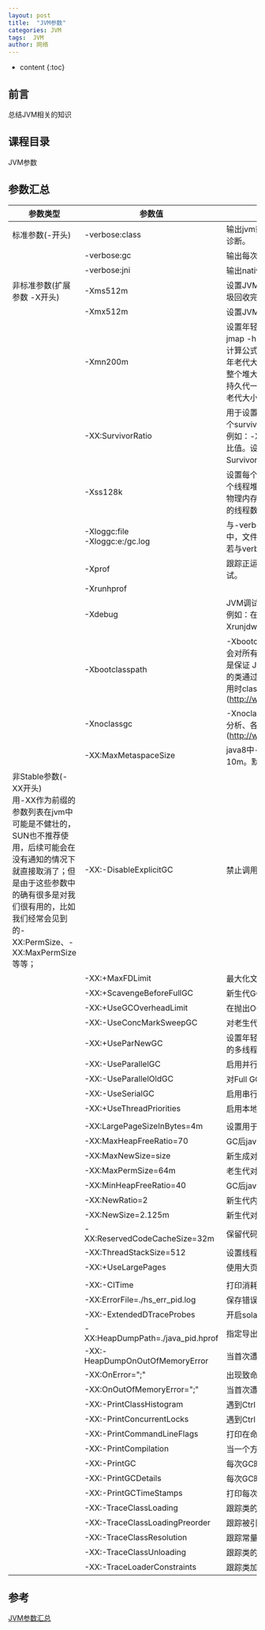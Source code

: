 ```yaml
---
layout: post
title:  "JVM参数"
categories: JVM
tags:  JVM
author: 网络
---
```


* content
{:toc}


## 前言


总结JVM相关的知识

##  课程目录

JVM参数









## 参数汇总

| 参数类型                                                                                                                                                                                                                            | 参数值                                      | 参数说明                                                                                                                                                                                                                                                                                                                                                   |
| --------------------------------------------------------------------------------------------------------------------------------------------------------------------------------------------------------------------------------------- | ---------------------------------------------- | -------------------------------------------------------------------------------------------------------------------------------------------------------------------------------------------------------------------------------------------------------------------------------------------------------------------------------------------------------------- |
| 标准参数(-开头)                                                                                                                                                                                                                   | -verbose:class                                 | 输出jvm载入类的相关信息，当jvm报告说找不到类或者类冲突时可此进行诊断。                                                                                                                                                                                                                                                         |
|                                                                                                                                                                                                                                         | -verbose:gc                                    | 输出每次GC的相关情况。                                                                                                                                                                                                                                                                                                                               |
|                                                                                                                                                                                                                                         | -verbose:jni                                   | 输出native方法调用的相关情况，一般用于诊断jni调用错误信息。                                                                                                                                                                                                                                                                           |
| 非标准参数(扩展参数 -X开头)                                                                                                                                                                                                  | -Xms512m                                       | 设置JVM促使内存为512m。此值可以设置与-Xmx相同，以避免每次垃圾回收完成后JVM重新分配内存。                                                                                                                                                                                                                                  |
|                                                                                                                                                                                                                                         | -Xmx512m                                       | 设置JVM最大可用内存为512M。                                                                                                                                                                                                                                                                                                                          |
|                                                                                                                                                                                                                                         | -Xmn200m                                       | 设置年轻代大小为200M。此处的大小是（eden + 2 survivor space).与jmap -heap中显示的New gen是（eden + 1 survivor space）不同的<br>计算公式有：<br>年老代大小=-Xmx减去-Xmn。<br>整个堆大小=年轻代大小 + 年老代大小 + 持久代大小。<br>持久代一般固定大小为64m，所以增大年轻代（-Xmn）后，将会减小年老代大小。此值对系统性能影响较大，Sun官方推荐配置为整个堆的3/8。 |
|                                                                                                                                                                                                                                         | -XX:SurvivorRatio                              | 用于设置Eden和其中一个Survivor的比值，默认比例为8（Eden）：1（一个survivor），这个值也比较重要。<br>例如：-XX:SurvivorRatio=4：设置年轻代中Eden区与Survivor区的大小比值。设置为4，则两个Survivor区与一个Eden区的比值为2:4，一个Survivor区占整个年轻代的1/6。                 |
|                                                                                                                                                                                                                                         | -Xss128k                                       | 设置每个线程的堆栈大小。JDK5.0以后每个线程堆栈大小为1M，以前每个线程堆栈大小为256K。更具应用的线程所需内存大小进行调整。在相同物理内存下，减小这个值能生成更多的线程。但是操作系统对一个进程内的线程数还是有限制的，不能无限生成，经验值在3000~5000左右。 |
|                                                                                                                                                                                                                                         | -Xloggc:file<br>-Xloggc:e:/gc.log              | 与-verbose:gc功能类似，只是将每次GC事件的相关情况记录到一个文件中，文件的位置最好在本地，以避免网络的潜在问题。<br>若与verbose命令同时出现在命令行中，则以-Xloggc为准。                                                                                                                   |
|                                                                                                                                                                                                                                         | -Xprof                                         | 跟踪正运行的程序，并将跟踪数据在标准输出输出；适合于开发环境调试。                                                                                                                                                                                                                                                            |
|                                                                                                                                                                                                                                         | -Xrunhprof                                     |                                                                                                                                                                                                                                                                                                                                                                |
|                                                                                                                                                                                                                                         | -Xdebug                                        | JVM调试参数，用于远程调试。<br>例如：在tomcat中的远程调试设置方法为-Xdebug -Xnoagent -Xrunjdwp:transport=dt_socket,server=y,suspend=n,address=8000。                                                                                                                                                                               |
|                                                                                                                                                                                                                                         | -Xbootclasspath                                | -Xbootclasspath用来指定你需要加载,但不想通过校验的类路径。JVM 会对所有的类在加载前进行校验并为每个类通过一个int数值来应用。这个是保证 JVM稳定的必要过程,但比较耗时,如果你希望跳过这个过程,就把你的类通过这个参数来指定。-Xbootclasspath参数、java -jar参数运行应用时classpath的设置方法(http://www.cnblogs.com/duanxz/p/3482311.html) |
|                                                                                                                                                                                                                                         | -Xnoclassgc                                    | -Xnoclassgc 表示不对方法区进行垃圾回收。请谨慎使用。见GC 的算法分析、各类垃圾收集器介绍(http://www.cnblogs.com/duanxz/p/5230265.html)                                                                                                                                                                                      |
|                                                                                                                                                                                                                                         | -XX:MaxMetaspaceSize                           | java8中-XX:MaxMetaspaceSize=10M设置MetaSpace的最大值为10m。默认是Java的Metaspace空间：不受限制                                                                                                                                                                                                                                             |
| 非Stable参数(-XX开头)<br>用-XX作为前缀的参数列表在jvm中可能是不健壮的，SUN也不推荐使用，后续可能会在没有通知的情况下就直接取消了；但是由于这些参数中的确有很多是对我们很有用的，比如我们经常会见到的-XX:PermSize、-XX:MaxPermSize等等； | -XX:-DisableExplicitGC                         | 禁止调用System.gc()；但jvm的gc仍然有效                                                                                                                                                                                                                                                                                                              |
|                                                                                                                                                                                                                                         | -XX:+MaxFDLimit                                | 最大化文件描述符的数量限制                                                                                                                                                                                                                                                                                                                        |
|                                                                                                                                                                                                                                         | -XX:+ScavengeBeforeFullGC                      | 新生代GC优先于Full GC执行                                                                                                                                                                                                                                                                                                                              |
|                                                                                                                                                                                                                                         | -XX:+UseGCOverheadLimit                        | 在抛出OOM之前限制jvm耗费在GC上的时间比例                                                                                                                                                                                                                                                                                                       |
|                                                                                                                                                                                                                                         | -XX:-UseConcMarkSweepGC                        | 对老生代采用并发标记交换算法进行GC                                                                                                                                                                                                                                                                                                             |
|                                                                                                                                                                                                                                         | -XX:+UseParNewGC                               | 设置年轻代为多线程收集。可与CMS收集同时使用。在serial基础上实现的多线程收集器。                                                                                                                                                                                                                                             |
|                                                                                                                                                                                                                                         | -XX:-UseParallelGC                             | 启用并行GC，此配置仅对年轻代有效                                                                                                                                                                                                                                                                                                                |
|                                                                                                                                                                                                                                         | -XX:-UseParallelOldGC                          | 对Full GC启用并行，当-XX:-UseParallelGC启用时该项自动启用                                                                                                                                                                                                                                                                                      |
|                                                                                                                                                                                                                                         | -XX:-UseSerialGC                               | 启用串行GC                                                                                                                                                                                                                                                                                                                                                 |
|                                                                                                                                                                                                                                         | -XX:+UseThreadPriorities                       | 启用本地线程优先级                                                                                                                                                                                                                                                                                                                                    |
|                                                                                                                                                                                                                                         |                                                |                                                                                                                                                                                                                                                                                                                                                                |
|                                                                                                                                                                                                                                         | -XX:LargePageSizeInBytes=4m                    | 设置用于Java堆的大页面尺寸                                                                                                                                                                                                                                                                                                                          |
|                                                                                                                                                                                                                                         | -XX:MaxHeapFreeRatio=70                        | GC后java堆中空闲量占的最大比例                                                                                                                                                                                                                                                                                                                     |
|                                                                                                                                                                                                                                         | -XX:MaxNewSize=size                            | 新生成对象能占用内存的最大值                                                                                                                                                                                                                                                                                                                     |
|                                                                                                                                                                                                                                         | -XX:MaxPermSize=64m                            | 老生代对象能占用内存的最大值                                                                                                                                                                                                                                                                                                                     |
|                                                                                                                                                                                                                                         | -XX:MinHeapFreeRatio=40                        | GC后java堆中空闲量占的最小比例                                                                                                                                                                                                                                                                                                                     |
|                                                                                                                                                                                                                                         | -XX:NewRatio=2                                 | 新生代内存容量与老生代内存容量的比例                                                                                                                                                                                                                                                                                                         |
|                                                                                                                                                                                                                                         | -XX:NewSize=2.125m                             | 新生代对象生成时占用内存的默认值                                                                                                                                                                                                                                                                                                               |
|                                                                                                                                                                                                                                         | -XX:ReservedCodeCacheSize=32m                  | 保留代码占用的内存容量                                                                                                                                                                                                                                                                                                                              |
|                                                                                                                                                                                                                                         | -XX:ThreadStackSize=512                        | 设置线程栈大小，若为0则使用系统默认值                                                                                                                                                                                                                                                                                                        |
|                                                                                                                                                                                                                                         | -XX:+UseLargePages                             | 使用大页面内存                                                                                                                                                                                                                                                                                                                                          |
|                                                                                                                                                                                                                                         |                                                |                                                                                                                                                                                                                                                                                                                                                                |
|                                                                                                                                                                                                                                         | -XX:-CITime                                    | 打印消耗在JIT编译的时间                                                                                                                                                                                                                                                                                                                              |
|                                                                                                                                                                                                                                         | -XX:ErrorFile=./hs_err_pid<pid>.log            | 保存错误日志或者数据到文件中                                                                                                                                                                                                                                                                                                                     |
|                                                                                                                                                                                                                                         | -XX:-ExtendedDTraceProbes                      | 开启solaris特有的dtrace探针                                                                                                                                                                                                                                                                                                                             |
|                                                                                                                                                                                                                                         | -XX:HeapDumpPath=./java_pid<pid>.hprof         | 指定导出堆信息时的路径或文件名                                                                                                                                                                                                                                                                                                                  |
|                                                                                                                                                                                                                                         | -XX:-HeapDumpOnOutOfMemoryError                | 当首次遭遇OOM时导出此时堆中相关信息                                                                                                                                                                                                                                                                                                            |
|                                                                                                                                                                                                                                         | -XX:OnError="<cmd args>;<cmd args>"            | 出现致命ERROR之后运行自定义命令                                                                                                                                                                                                                                                                                                                   |
|                                                                                                                                                                                                                                         | -XX:OnOutOfMemoryError="<cmd args>;<cmd args>" | 当首次遭遇OOM时执行自定义命令                                                                                                                                                                                                                                                                                                                     |
|                                                                                                                                                                                                                                         | -XX:-PrintClassHistogram                       | 遇到Ctrl-Break后打印类实例的柱状信息，与jmap -histo功能相同                                                                                                                                                                                                                                                                                 |
|                                                                                                                                                                                                                                         | -XX:-PrintConcurrentLocks                      | 遇到Ctrl-Break后打印并发锁的相关信息，与jstack -l功能相同                                                                                                                                                                                                                                                                                   |
|                                                                                                                                                                                                                                         | -XX:-PrintCommandLineFlags                     | 打印在命令行中出现过的标记                                                                                                                                                                                                                                                                                                                        |
|                                                                                                                                                                                                                                         | -XX:-PrintCompilation                          | 当一个方法被编译时打印相关信息                                                                                                                                                                                                                                                                                                                  |
|                                                                                                                                                                                                                                         | -XX:-PrintGC                                   | 每次GC时打印相关信息                                                                                                                                                                                                                                                                                                                                  |
|                                                                                                                                                                                                                                         | -XX:-PrintGCDetails                            | 每次GC时打印详细信息                                                                                                                                                                                                                                                                                                                                  |
|                                                                                                                                                                                                                                         | -XX:-PrintGCTimeStamps                         | 打印每次GC的时间戳                                                                                                                                                                                                                                                                                                                                     |
|                                                                                                                                                                                                                                         | -XX:-TraceClassLoading                         | 跟踪类的加载信息                                                                                                                                                                                                                                                                                                                                       |
|                                                                                                                                                                                                                                         | -XX:-TraceClassLoadingPreorder                 | 跟踪被引用到的所有类的加载信息                                                                                                                                                                                                                                                                                                                  |
|                                                                                                                                                                                                                                         | -XX:-TraceClassResolution                      | 跟踪常量池                                                                                                                                                                                                                                                                                                                                                |
|                                                                                                                                                                                                                                         | -XX:-TraceClassUnloading                       | 跟踪类的卸载信息                                                                                                                                                                                                                                                                                                                                       |
|                                                                                                                                                                                                                                         | -XX:-TraceLoaderConstraints                    | 跟踪类加载器约束的相关信息                                                                                                                                                                                                                                                                                                                        |

## 参考

[JVM参数汇总](https://www.cnblogs.com/duanxz/p/3482366.html)